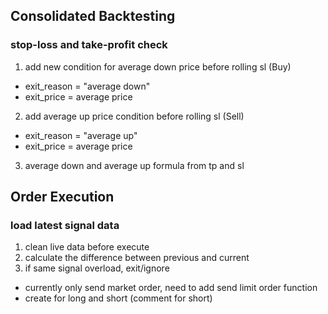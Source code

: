 ## Consolidated Backtesting
### stop-loss and take-profit check
1. add new condition for average down price before rolling sl (Buy)
- exit_reason = "average down"
- exit_price = average price
2. add average up price condition before rolling sl (Sell)
- exit_reason = "average up"
- exit_price = average price
3. average down and average up formula from tp and sl 

## Order Execution
### load latest signal data
1. clean live data before execute
2. calculate the difference between previous and current
3. if same signal overload, exit/ignore

- currently only send market order, need to add send limit order function
- create for long and short (comment for short)

